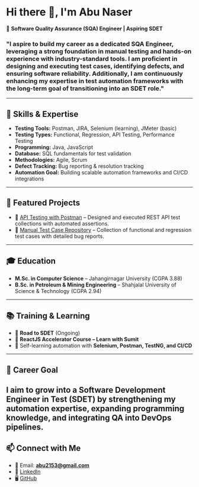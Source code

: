 # Hi there 👋, I'm Abu Naser  

🎯 **Software Quality Assurance (SQA) Engineer | Aspiring SDET**  

### "I aspire to build my career as a dedicated **SQA Engineer**, leveraging a strong foundation in **manual testing** and hands-on experience with industry-standard tools. I am proficient in designing and executing test cases, identifying defects, and ensuring software reliability. Additionally, I am continuously enhancing my expertise in **test automation frameworks** with the long-term goal of transitioning into an **SDET role**."
---

## 🔧 Skills & Expertise  

- **Testing Tools:** Postman, JIRA, Selenium (learning), JMeter (basic)  
- **Testing Types:** Functional, Regression, API Testing, Performance Testing  
- **Programming:** Java, JavaScript  
- **Database:** SQL fundamentals for test validation  
- **Methodologies:** Agile, Scrum
- **Defect Tracking:** Bug reporting & resolution tracking  
- **Automation Goal:** Building scalable automation frameworks and CI/CD integrations  

---

## 🚀 Featured Projects  

- 🔹 [API Testing with Postman](#) – Designed and executed REST API test collections with automated assertions.  
- 🔹 [Manual Test Case Repository](#) – Collection of functional and regression test cases with detailed bug reports.  

---

## 🎓 Education  

- **M.Sc. in Computer Science** – Jahangirnagar University (CGPA 3.88)  
- **B.Sc. in Petroleum & Mining Engineering** – Shahjalal University of Science & Technology (CGPA 2.94)  

---

## 📚 Training & Learning  

- 📌 **Road to SDET** (Ongoing)  
- 📌 **ReactJS Accelerator Course – Learn with Sumit**  
- 📌 Self-learning automation with **Selenium, Postman, TestNG, and CI/CD**  
---

## 🌱 Career Goal  

I aim to grow into a **Software Development Engineer in Test (SDET)** by strengthening my automation expertise, expanding programming knowledge, and integrating QA into DevOps pipelines.  
---

## 📫 Connect with Me  

- 📧 Email: **abu2153@gmail.com**  
- 💼 [LinkedIn](https://www.linkedin.com/in/abu-naser-971853109)  
- 🖥️ [GitHub](https://github.com/nasir194)  




